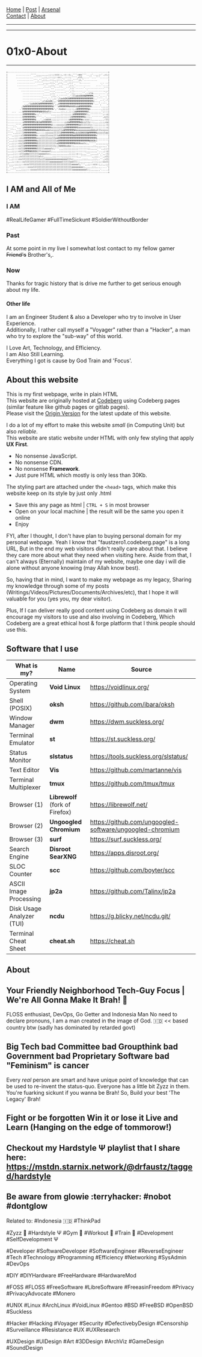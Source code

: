 <nav>
<a href="./INDEX.html">Home</a>
|
<a href="./POST.html">Post</a>
|
<a href="./ARSENAL.html">Arsenal</a>
<nav class="div-right">
<a href="./CONTACT.html">Contact</a>
|
<a href="./ABOUT.html">About</a>
</nav>
</nav>
</header>
<hr><hr>
<main>
<!-- Your Content Start After This Line -->

# 01x0-About
------------

<pre style="font-size: 6px">
+--------------------------------------------------------------------------+
|      ...........'''',,,,,,,,,;;:;:ccc:;,:c::c;,''':ooc'''...;'..,,;:'.;c;|
|      .............'''''',,;;,;::;;::cc:,,::::;'''',cll,....''...'''......|
|       ............''','',;;;,,::;,,;:::,',,;;;,'''';c,'..........        |
|       .............'''''',,,,,;;;,'',;;,''',;;;''''';.......       ... ..|
|       ...............''''','',,;;,''',,''''',;;,'...........    ....'....|
|        ..................'''''',,'''''''..''';;;'......'..............'''|
|          .................'''',,,,'''''''...',:;,........'............,,,|
|           ................'''',,;,''''''''..'';;,.....'',;:clo.........',|
|           ...............'''''',;;,'.''''''..':llodxO0XNWMMMMM,...'.....'|
|           ..............'''','.',;;';loxkOKXNMMMMMMMMMMMMMMMMM:..''''..',|
|           .............';cldxkOK:,,'OMMMMMMMMMMMMMMMMMMMMMMMMMc...,'''.''|
|            ..,:lodk0KXWMMMMMMMMMl',,xMMMMMMMMMMMMMMMMMMMMMMMMK'...','''',|
|          ,XWMMMMMMMMMMMMMMMMMMMMd'''oMMMMMMMWXK0OxkWMMMMMMMMk......',,,,,|
|         .'MMMMMMMMMMMMMMMMMMMMMMk',':kxdoc:;;;:;,cNMMMMMMMWo........,;;;;|
|   ...  ...WMMMMMMMMMMMWNK0Oxdlc:,,,,,,;;;,;,;;:;oWMMMMMMMNl,........';:::|
|...........XMMMMMMMMx:;'.''''''',,,,,,,;;:;;;;;:kMMMMMMMMXl;,''''''''';::c|
|...........KMMMMMMMMo''''..',,,,,,,;;;;;;;;;;:cKMMMMMMMMOc::;,'''''''',ccl|
|...........OMMMMMMMMd...',;codxk:;;;;;:::::::oNMMMMMMMWx:ccc:;,,,,,,,,,:ll|
|...........xMMMMMMMMX0KXWMMMMMMMl:::::::::cckWMMMMMMMWdcccllc::;,,,,;;;;co|
|......''''.dMMMMMMMMMMMMMMMMMMMMd:::ccccccl0MMMMMMMMXdlllllllc::;;;;;;;;:l|
|....''',,,'oMMMMMMMMMMMMMMMMMMMMxcccccccloXMMMMMMMMOooooooooolc::::::::::c|
|..'''',,;;;lMMMMMMMMMWNXK0OkxdolccccccllxWMMMMMMMWkoooooooooodddxolllccccc|
|'''',,;;;::lMMMMMMMMMc;:::::cccccclllllOMMMMMMMMNxdxkO0KKXNWMMMMMkcccccloo|
|''',,;;;::clMMMMMMMMMo::ccccllccccllloKMMMMMMMMMWWMMMMMMMMMMMMMMMx''''''''|
|',,,,;;::cccNMMMMMMMMxccclllllcccllooKMMMMMMMMMMMMMMMMMMMMMMMMMMMk........|
|',,,;;;:ccccXMMMMMMMMkclllllllllllllo0MMMMMMMMMMMMMMMMMMMMMMWXK0kl''''''''|
|',,;;;::ccclKMMMMMMMM0lllllllllllllloOMMMMMMMMMMMNXK0kxolc;,''''',,,,,,,,,|
|',,;;;::ccll0MMMMMMMMKlllllllllllllc;lNX0Okxdoc:;,,,,,,,,,,,,,,;;,,,,,,,,'|
|,,,;;:::ccllOMMMMMMMMXlllllooooolc;''',,,;;;;;;;;;;;:::::::;;,,,,,''',,;;:|
|,,,;;;::ccllkMMMWNXK0klllooooool;,,,,,;;;;;;;;;;;;:::::::;,,,,,,,,'...,;:c|
|,,,,;;:::clloddolllllllooooolcc;,,,,,,,,,,,,,;;;;;:c::;,,,''',,,,,;'.',,:l|
|',,,;;;;;ccllllllllllllolc:,,,,,,;;;::::;;;;;::::::;,,'''''''',,;;;.'',;cl|
|',,;::::ccclllllllllllllcclloooooooooooooooolllc:,,,,,,;;;;,,,,;;:,.'',;cl|
|,,,;;::c:::ccllllllllllllllllllooooooooolllllloolll:;,,,,,,,,,;:::;;;:cccl|
|',,,,;;;;;::ccccllllllllllllllllllllllllllllllloooool;''',,;;::ccc:;,;,,;;|
|.''',,,,;;;;:::ccccllllllllllllllllllllllllllllooooooooc;,,,,,;;;,,,.....'|
|..'''',,,,;;;;:::cccccllllllllllllllllllllllllllooooooooool:;,,,,,,,'.....|
+--------------------------------------------------------------------------+
</pre>

## I AM and All of Me

### I AM

 #RealLifeGamer #FullTimeSickunt #SoldierWithoutBorder

### Past

At some point in my live I somewhat lost contact to my fellow gamer <s>Friend's</s> Brother's,. 

<!--
```
The years went by
And we lost sight
Of the guys back then
We used to rule the night

And still I never will forget
Or will regret
Those times that we had

We were the kings of night
As we stood side by side
We used to rock the place until the early light

I remember how we sang along
To every song
Those times, they are gone

But still, I feel
I miss those days
We spent together
Yeah-yeah

Sometimes I wish I could turn back time
And be there once again
And in my head I see the pictures
Of how we used to be

So one thing will remain
'Cause I still love the memories of those days...
```
-->
### Now

Thanks for tragic history that is drive me further to get serious enough about my life.

#### Other life

I am an Engineer Student & also a Developer who try to involve in User Experience.  
Additionally, I rather call myself a "Voyager" rather than a "Hacker", a man who try to explore the "sub-way" of this world.

I Love Art, Technology, and Efficiency.  
I am Also Still Learning.  
Everything I got is cause by God Train and 'Focus'.


## About this website

This is my first webpage, write in plain HTML  
This website are originally hosted at [Codeberg](https://codeberg.org) using Codeberg pages (similar feature like github pages or gitlab pages). <br>
Please visit the [Origin Version](https://faustzero1.codeberg.page) for the latest update of this website.  

I do a lot of my effort to make this website *small* (in Computing Unit) but also *reliable*.  
This website are static website under HTML with only few styling that apply **UX First**.  

* No nonsense JavaScript.  
* No nonsense CDN.  
* No nonsense **Framework**.  
* Just pure HTML which mostly is only less than 30Kb.  

The styling part are attached under the ```<head>``` tags, which make this website keep on its style by just only .html  

* Save this any page as html | ```CTRL + S``` in most browser  
* Open on your local machine | the result will be the same you open it online  
* Enjoy  

FYI, after I thought, I don't have plan to buying personal domain for my personal webpage. Yeah I know that "faustzero1.codeberg.page" is a long URL, But in the end my web visitors didn't really care about that. I believe they care more about what they need when visiting here. Aside from that, I can't always (Eternally) maintain of my website, maybe one day i will die alone without anyone knowing (may Allah know best).

So, having that in mind, I want to make my webpage as my legacy, Sharing my knowledge through some of my posts (Writings/Videos/Pictures/Documents/Archives/etc), that I hope it will valuable for you (yes you, my dear visitor).

Plus, If I can deliver really good content using Codeberg as domain it will encourage my visitors to use and also involving in Codeberg, Which Codeberg are a great ethical host & forge platform that I think people should use this.

## Software that I use

| What is my?               | Name                     	 	    | Source                                                     |
| ------------------------- | ------------------------------- | ---------------------------------------------------------- |
| Operating System          | **Void Linux**           		    | <https://voidlinux.org/>                                   |
| Shell (POSIX)             | **oksh**	           		        | <https://github.com/ibara/oksh>                            |
| Window Manager            | **dwm**                  		    | <https://dwm.suckless.org/>                                |
| Terminal Emulator         | **st**                   		    | <https://st.suckless.org/>                                 |
| Status Monitor            | **slstatus**		                | <https://tools.suckless.org/slstatus/>		                 |
| Text Editor	              | **Vis**                         | <https://github.com/martanne/vis>                          |
| Terminal Multiplexer      | **tmux**                        | <https://github.com/tmux/tmux>                             |
| Browser (1)               | **Librewolf** (fork of Firefox) | <https://librewolf.net/>                                   |
| Browser (2)               | **Ungoogled Chromium**   		    | <https://github.com/ungoogled-software/ungoogled-chromium> |
| Browser (3)               | **surf**                 		    | <https://surf.suckless.org/>                               |
| Search Engine             | **Disroot SearXNG**      		    | <https://apps.disroot.org/>                                |
| SLOC Counter              | **scc**                  		    | <https://github.com/boyter/scc>                            |
| ASCII Image Processing    | **jp2a**                  	    | <https://github.com/Talinx/jp2a>                           |
| Disk Usage Analyzer (TUI) | **ncdu**                        | <https://g.blicky.net/ncdu.git/>                           |
| Terminal Cheat Sheet      | **cheat.sh**                    | <https://cheat.sh>                                         |


## About
**Your Friendly Neighborhood Tech-Guy**
Focus | We're All Gonna Make It Brah! 🔱
---
FLOSS enthusiast, DevOps, Go Getter and Indonesia Man
No need to declare pronouns, I am a man created in the image of God.
🇮🇩 << based country btw (sadly has dominated by retarded govt)

Big Tech bad
Committee bad
Groupthink bad
Government bad
Proprietary Software bad
"Feminism" is cancer
---
Every *real* person are smart and have unique point of knowledge that can be used to re-invent the status-quo.
Everyone has a little bit Zyzz in them.
You're fuarking sickunt if you wanna be Brah!
So, Build your best 'The Legacy' Brah!

Fight or be forgotten
Win it or lose it
Live and Learn (Hanging on the edge of tommorow!)
---
Checkout my Hardstyle Ψ playlist that I share here:
https://mstdn.starnix.network/@drfaustz/tagged/hardstyle
---
Be aware from glowie :terryhacker:​
#nobot #dontglow
---
Related to:
#Indonesia 🇮🇩 #ThinkPad

#Zyzz 🔱 #Hardstyle Ψ #Gym 🔱 #Workout 🔱 #Train 🔱 #Development #SelfDevelopment Ψ

#Developer #SoftwareDeveloper #SoftwareEngineer #ReverseEngineer #Tech #Technology #Programming #Efficiency #Networking #SysAdmin #DevOps

#DIY #DIYHardware #FreeHardware #HardwareMod

#FOSS #FLOSS #FreeSoftware #LibreSoftware #FreeasinFreedom #Privacy #PrivacyAdvocate #Monero

#UNIX #Linux #ArchLinux #VoidLinux #Gentoo #BSD #FreeBSD #OpenBSD #Suckless

#Hacker #Hacking #Voyager #Security #DefectivebyDesign #Censorship #Surveillance #Resistance #UX #UXResearch

#UXDesign #UIDesign #Art #3DDesign #ArchViz #GameDesign #SoundDesign
